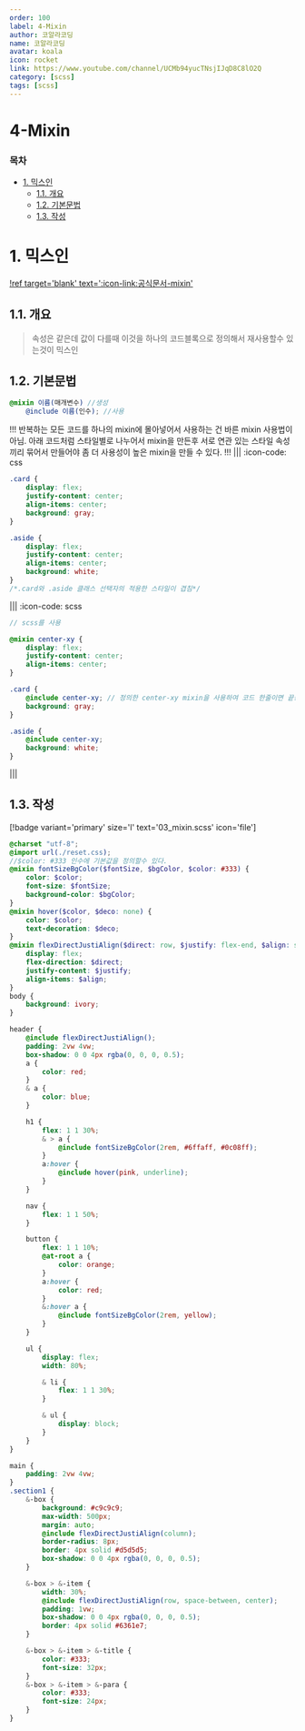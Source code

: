```yaml
---
order: 100
label: 4-Mixin
author: 코알라코딩
name: 코알라코딩
avatar: koala
icon: rocket
link: https://www.youtube.com/channel/UCMb94yucTNsjIJqD8C8lO2Q
category: [scss]
tags: [scss]
---
```


# 4-Mixin <!-- omit in toc -->

### 목차 <!-- omit in toc -->
- [1. 믹스인](#1-믹스인)
	- [1.1. 개요](#11-개요)
	- [1.2. 기본문법](#12-기본문법)
	- [1.3. 작성](#13-작성)

# 1. 믹스인

[!ref target='blank' text=':icon-link:공식문서-mixin'](https://sass-lang.com/guide/#mixins)

## 1.1. 개요

> 속성은 같은데 값이 다를때 이것을 하나의 코드블록으로 정의해서 재사용할수 있는것이 믹스인

## 1.2. 기본문법

```scss
@mixin 이름(매개변수) //생성
	@include 이름(인수); //사용
```

!!!
반복하는 모든 코드를 하나의 mixin에 몰아넣어서 사용하는 건 바른 mixin 사용법이 아님. 아래 코드처럼 스타일별로 나누어서 mixin을 만든후 서로 연관 있는 스타일 속성끼리 묶어서 만들어야 좀 더 사용성이 높은 mixin을 만들 수 있다.
!!!
||| :icon-code: css

```css #2-4,9-11
.card {
	display: flex;
	justify-content: center;
	align-items: center;
	background: gray;
}

.aside {
	display: flex;
	justify-content: center;
	align-items: center;
	background: white;
}
/*.card와 .aside 클래스 선택자의 적용한 스타일이 겹침*/
```

||| :icon-code: scss

```scss #4-6,10,15
// scss를 사용

@mixin center-xy {
	display: flex;
	justify-content: center;
	align-items: center;
}

.card {
	@include center-xy; // 정의한 center-xy mixin을 사용하여 코드 한줄이면 끝!
	background: gray;
}

.aside {
	@include center-xy;
	background: white;
}
```

|||

## 1.3. 작성

[!badge variant='primary' size='l' text='03_mixin.scss' icon='file']

```scss #4-18,24,37,40,57,83,91
@charset "utf-8";
@import url(./reset.css);
//$color: #333 인수에 기본값을 정의할수 있다.
@mixin fontSizeBgColor($fontSize, $bgColor, $color: #333) {
	color: $color;
	font-size: $fontSize;
	background-color: $bgColor;
}
@mixin hover($color, $deco: none) {
	color: $color;
	text-decoration: $deco;
}
@mixin flexDirectJustiAlign($direct: row, $justify: flex-end, $align: stretch) {
	display: flex;
	flex-direction: $direct;
	justify-content: $justify;
	align-items: $align;
}
body {
	background: ivory;
}

header {
	@include flexDirectJustiAlign();
	padding: 2vw 4vw;
	box-shadow: 0 0 4px rgba(0, 0, 0, 0.5);
	a {
		color: red;
	}
	& a {
		color: blue;
	}

	h1 {
		flex: 1 1 30%;
		& > a {
			@include fontSizeBgColor(2rem, #6ffaff, #0c08ff);
		}
		a:hover {
			@include hover(pink, underline);
		}
	}

	nav {
		flex: 1 1 50%;
	}

	button {
		flex: 1 1 10%;
		@at-root a {
			color: orange;
		}
		a:hover {
			color: red;
		}
		&:hover a {
			@include fontSizeBgColor(2rem, yellow);
		}
	}

	ul {
		display: flex;
		width: 80%;

		& li {
			flex: 1 1 30%;
		}

		& ul {
			display: block;
		}
	}
}

main {
	padding: 2vw 4vw;
}
.section1 {
	&-box {
		background: #c9c9c9;
		max-width: 500px;
		margin: auto;
		@include flexDirectJustiAlign(column);
		border-radius: 8px;
		border: 4px solid #d5d5d5;
		box-shadow: 0 0 4px rgba(0, 0, 0, 0.5);
	}

	&-box > &-item {
		width: 30%;
		@include flexDirectJustiAlign(row, space-between, center);
		padding: 1vw;
		box-shadow: 0 0 4px rgba(0, 0, 0, 0.5);
		border: 4px solid #6361e7;
	}

	&-box > &-item > &-title {
		color: #333;
		font-size: 32px;
	}
	&-box > &-item > &-para {
		color: #333;
		font-size: 24px;
	}
}
```
